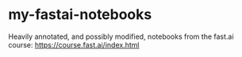 # my-fastai-notebooks
Heavily annotated, and possibly modified, notebooks from the fast.ai course: https://course.fast.ai/index.html
